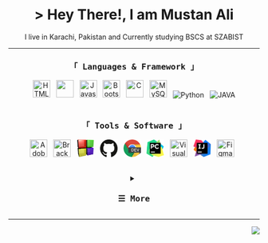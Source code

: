 <h1 align='center'> &gt; Hey There!, I am <b>Mustan Ali</b> </h1>
<p align='center'>
I live in Karachi, Pakistan and Currently studying BSCS at SZABIST
</p>  

<hr>

<h3 align="center">
<samp>
「 Languages & Framework 」
<br>
</samp>
</h3>
<p align="center"> 
<img src="https://cdn.jsdelivr.net/gh/devicons/devicon/icons/html5/html5-original.svg" title="HTML" height= 35 width=35/>&nbsp;&nbsp;
<img src="https://cdn.jsdelivr.net/gh/devicons/devicon/icons/css3/css3-original.svg" height= 35 width=35/>&nbsp;&nbsp;
<img src="https://cdn.jsdelivr.net/gh/devicons/devicon/icons/javascript/javascript-original.svg" title="Javascript" height= 35 width=35/>&nbsp;&nbsp;
<img src="https://cdn.jsdelivr.net/gh/devicons/devicon/icons/bootstrap/bootstrap-original.svg" title="Bootstrap" height= 35 width=35/>&nbsp;&nbsp;
<img src="https://cdn.jsdelivr.net/gh/devicons/devicon/icons/c/c-original.svg" title="C" height= 35 width=35/>&nbsp;&nbsp;
<img src="https://cdn.jsdelivr.net/gh/devicons/devicon/icons/mysql/mysql-original.svg" title="MySQL" height= 35 width=35/>&nbsp;&nbsp;
<img src="https://cdn.jsdelivr.net/gh/devicons/devicon/icons/python/python-original.svg" title="Python" height= 40 width 40/>&nbsp;&nbsp;
<img src="https://cdn.jsdelivr.net/gh/devicons/devicon/icons/java/java-original.svg" title="JAVA" height= 40 width 40/>
<br><br>
</p>



<h3 align="center">
<samp>
「 Tools & Software 」
<br>
</samp>
</h3>
<p align="center">
<img src="https://cdn.jsdelivr.net/gh/devicons/devicon/icons/illustrator/illustrator-line.svg" title="Adobe Illustrator" width="35" height="35"/>&nbsp;&nbsp;
<img src="https://cdn.worldvectorlogo.com/logos/brackets.svg" title="Brackets" width="35" height="35"/>&nbsp;&nbsp;
<img src="https://github.com/mustan-ali/img/blob/main/logo/codeblocks.png" title="CodeBlocks" width="35" height="35"/>&nbsp;&nbsp;
<img src="https://github.com/mustan-ali/img/blob/main/logo/github.png" title="Github" width="35" height="35"/>&nbsp;&nbsp;
<img src="https://github.com/mustan-ali/img/blob/main/logo/googledevtool.png" title="Google Developer Tool" width="35" height="35"/>&nbsp;&nbsp;
<img src="https://github.com/mustan-ali/img/blob/main/logo/pycharm.png" title="Pycharm" width="35" height="35"/>&nbsp;&nbsp;
<img src="https://cdn.jsdelivr.net/gh/devicons/devicon/icons/vscode/vscode-original.svg" title="Visual Studio Code" width="35" height="35"/>&nbsp;&nbsp;
<img src="https://github.com/mustan-ali/img/blob/main/logo/intellijidea.png" title="IntelliJ IDEA" width="35" height="35"/>&nbsp;&nbsp;
<img src="https://cdn.jsdelivr.net/gh/devicons/devicon/icons/figma/figma-original.svg" title="Figma" width="35" height="35"/>&nbsp;&nbsp;
<br><br>
</p>



<details align="center">
<summary> <h3><samp>&#9776; More</samp></h3></summary>
<div align="center">
<img align="center" src="https://github-readme-streak-stats.herokuapp.com?user=mustan-ali&hide_border=false&date_format=j%20M%5B%20Y%5D" alt="Mustan's Github Stats" width = 375>
<img align="center" src="https://github-readme-stats.vercel.app/api/top-langs/?username=mustan-ali&layout=compact" alt="Mustan's Github Stats" width = 375>
<img align="center" src="https://activity-graph.herokuapp.com/graph?username=mustan-ali&bg_color=ffffff&color=000000&line=949494&point=000000&area=true&hide_border=true"  width = 800>
</div>
</details>

<hr>

<p align='right'>
<img src="https://api.visitorbadge.io/api/visitors?path=https%3A%2F%2Fgithub.com%2Fmustan-ali&label=Views&countColor=%23697689&style=flat-square" />
</p>
